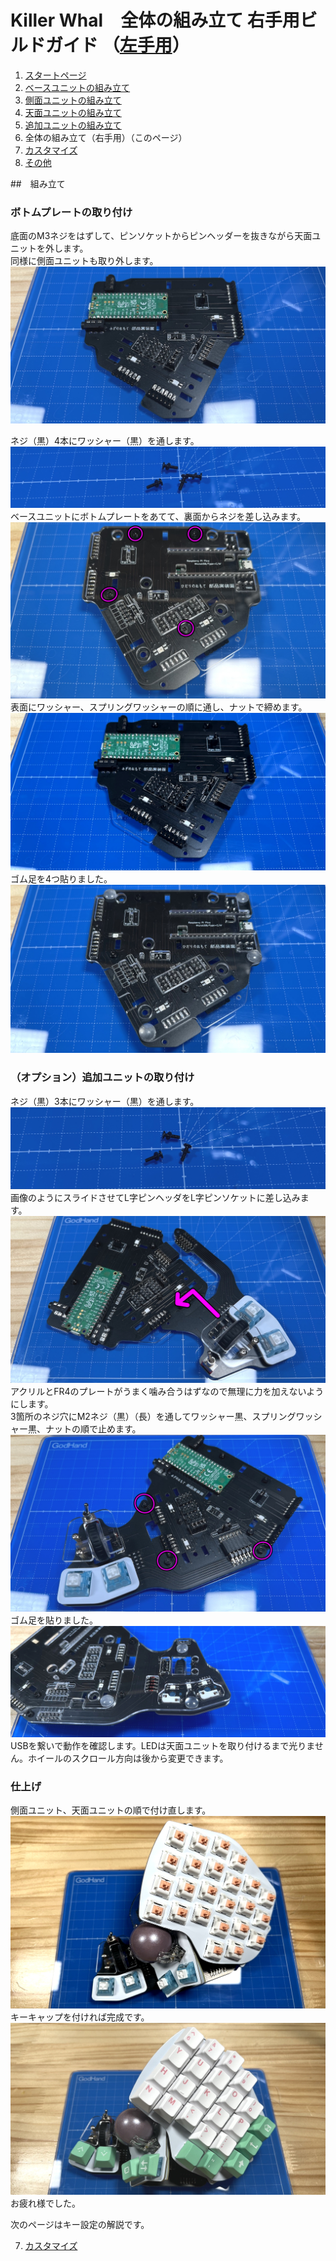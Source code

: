 # Killer Whal　全体の組み立て 右手用ビルドガイド （[左手用](../左手用/6_全体の組み立て.md)）

1. [スタートページ](../README.md)
2. [ベースユニットの組み立て](../右手用/2_ベースユニット.md)
3. [側面ユニットの組み立て](../右手用/3_側面ユニット_トラックボール.md)
4. [天面ユニットの組み立て](../右手用/4_天面ユニット.md)
5. [追加ユニットの組み立て](../右手用/5_追加ユニット.md)
6. 全体の組み立て（右手用）（このページ）
7. [カスタマイズ](../右手用/7_カスタマイズ.md)
8. [その他](../右手用/8_その他.md)


##　組み立て
### ボトムプレートの取り付け
底面のM3ネジをはずして、ピンソケットからピンヘッダーを抜きながら天面ユニットを外します。  
同様に側面ユニットも取り外します。  
![](../img/whole/IMG_5650.jpeg)  

ネジ（黒）4本にワッシャー（黒）を通します。  
![](../img/whole/IMG_6110.jpg)  
ベースユニットにボトムプレートをあてて、裏面からネジを差し込みます。  
![](../img/whole/IMG_5660.jpg)  
表面にワッシャー、スプリングワッシャーの順に通し、ナットで締めます。  
![](../img/whole/IMG_5665.jpeg)  
ゴム足を4つ貼りました。  
![](../img/whole/IMG_5671.jpeg)  

### （オプション）追加ユニットの取り付け
ネジ（黒）3本にワッシャー（黒）を通します。   
![](../img/whole/IMG_6106.jpg)  
画像のようにスライドさせてL字ピンヘッダをL字ピンソケットに差し込みます。  
![](../img/whole/IMG_5670.jpg)  
アクリルとFR4のプレートがうまく噛み合うはずなので無理に力を加えないようにします。  
3箇所のネジ穴にM2ネジ（黒）（長）を通してワッシャー黒、スプリングワッシャー黒、ナットの順で止めます。  
![](../img/whole/IMG_5674.jpg)  
ゴム足を貼りました。  
![](../img/whole/IMG_5678.jpeg)  
USBを繋いで動作を確認します。LEDは天面ユニットを取り付けるまで光りません。ホイールのスクロール方向は後から変更できます。  

### 仕上げ
側面ユニット、天面ユニットの順で付け直します。
![](../img/whole/IMG_5686.jpeg)  
キーキャップを付ければ完成です。
![](../img/whole/IMG_5843.jpeg)  
お疲れ様でした。

次のページはキー設定の解説です。

7. [カスタマイズ](../右手用/7_カスタマイズ.md)
